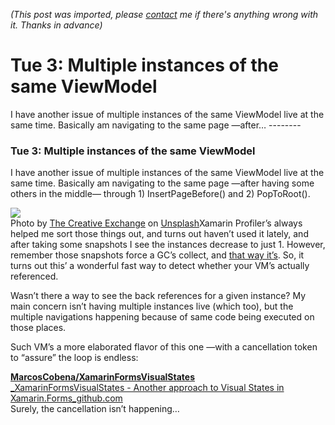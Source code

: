 *(This post was imported, please [contact](#/contact) me if there's anything wrong with it. Thanks in advance)*

  # Tue 3: Multiple instances of the same ViewModel

   I have another issue of multiple instances of the same ViewModel live at the same time. Basically am navigating to the same page —after…   --------
  
### Tue 3: Multiple instances of the same ViewModel

I have another issue of multiple instances of the same ViewModel live at the same time. Basically am navigating to the same page —after having some others in the middle— through 1) InsertPageBefore() and 2) PopToRoot().

![](https://cdn-images-1.medium.com/max/800/0*atYJhzXMB636j8nr.)  
Photo by [The Creative Exchange](https://unsplash.com/@creativeexchange?utm_source=medium&amp;utm_medium=referral) on [Unsplash](https://unsplash.com?utm_source=medium&amp;utm_medium=referral)Xamarin Profiler’s always helped me sort those things out, and turns out haven’t used it lately, and after taking some snapshots I see the instances decrease to just 1. However, remember those snapshots force a GC’s collect, and [that way it’s](https://forums.xamarin.com/discussion/comment/322352/#Comment_322352). So, it turns out this’ a wonderful fast way to detect whether your VM’s actually referenced.

Wasn’t there a way to see the back references for a given instance? My main concern isn’t having multiple instances live (which too), but the multiple navigations happening because of same code being executed on those places.

Such VM’s a more elaborated flavor of this one —with a cancellation token to “assure” the loop is endless:

[**MarcosCobena/XamarinFormsVisualStates**  
_XamarinFormsVisualStates - Another approach to Visual States in Xamarin.Forms_github.com](https://github.com/MarcosCobena/XamarinFormsVisualStates/blob/master/XamarinFormsVisualStates/NFCViewModel.cs)[](https://github.com/MarcosCobena/XamarinFormsVisualStates/blob/master/XamarinFormsVisualStates/NFCViewModel.cs)  
Surely, the cancellation isn’t happening…